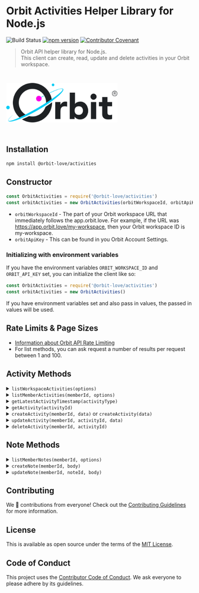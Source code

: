 # Orbit Activities Helper Library for Node.js

![Build Status](https://github.com/orbit-love/js-orbit-activities/workflows/CI/badge.svg)
[![npm version](https://badge.fury.io/js/%40orbit-love%2Factivities.svg)](https://badge.fury.io/js/%40orbit-love%2Factivities)
[![Contributor Covenant](https://img.shields.io/badge/Contributor%20Covenant-2.0-4baaaa.svg)](.github/CODE_OF_CONDUCT.md)

> Orbit API helper library for Node.js. <br>This client can create, read, update and delete activities in your Orbit workspace.

<img src=".github/logo.png" alt="Orbit" style="max-width: 300px; margin: 2em 0;">

## Installation

```
npm install @orbit-love/activities
```

## Constructor

```js
const OrbitActivities = require('@orbit-love/activities')
const orbitActivities = new OrbitActivities(orbitWorkspaceId, orbitApiKey)
```

* `orbitWorkspaceId` - The part of your Orbit workspace URL that immediately follows the app.orbit.love. For example, if the URL was https://app.orbit.love/my-workspace, then your Orbit workspace ID is my-workspace.
* `orbitApiKey` - This can be found in you Orbit Account Settings.

### Initializing with environment variables

If you have the environment variables `ORBIT_WORKSPACE_ID` and `ORBIT_API_KEY` set, you can initialize the client like so:

```js
const OrbitActivities = require('@orbit-love/activities')
const orbitActivities = new OrbitActivities()
```

If you have environment variables set and also pass in values, the passed in values will be used.

## Rate Limits & Page Sizes

- [Information about Orbit API Rate Limiting](https://docs.orbit.love/reference#rate-limiting)
- For list methods, you can ask request a number of results per request between 1 and 100.

## Activity Methods

<details>
<summary><code>listWorkspaceActivities(options)</code></summary>

```js
const options = {
    page: 1,
    items: 50,
    company: 'ACME Corp'
}

orbitActivities.listWorkspaceActivities(options).then(data => {
    console.log(data)
}).catch(error => {
    console.error(error)
})
```

`options` is not a required parameter, but can be any query parameter shown in our API reference.

[__List activities for a workspace__ API reference.](https://docs.orbit.love/reference#get_-workspace-id-activities)
</details>

<details>
<summary><code>listMemberActivities(memberId, options)</code></summary>

```js
const memberId = 'janesmith04'

const options = {
    page: 1,
    items: 50
}

orbitActivities.listMemberActivities(memberId, options).then(data => {
    console.log(data)
}).catch(error => {
    console.error(error)
})
```

`options` is not a required parameter, but can be any query parameter shown in our API reference.

[__List activities for a member__ API reference.](https://docs.orbit.love/reference#get_-workspace-id-members-member-id-activities)
</details>

<details>
<summary><code>getLatestActivityTimestamp(activityType)</code></summary>

```js
const activityType = 'issued:opened'

orbitActivities.getLatestActivityTimestamp(activityType).then(data => {
    console.log(data)
}).catch(error => {
    console.error(error)
})
```

Will return the timestamp of the latest activity with the provided type, or null if there are none.
</details>

<details>
<summary><code>getActivity(activityId)</code></summary>

```js
const activityId = '1234536'

orbitActivities.getActivity(activityId).then(data => {
    console.log(data)
}).catch(error => {
    console.error(error)
})
```

[__Get an activity in the workspace__ API reference.](https://docs.orbit.love/reference#get_-workspace-id-activities-id)
</details>

<details>
<summary><code>createActivity(memberId, data)</code> or <code>createActivity(data)</code></summary>

If you know the `memberId` for the member you want to add the activity to:

```js
const memberId = 'janesmith04'

const data = {
    activity_type: 'starfleet:signup',
    title: "New Planet Signed Up for Starfleet",
    description: "Klingon has joined Starfleet via Twitter",
    member: {
        tshirt: 'XL',
        twitter: 'qunnoq'
    }
}

orbitActivities.createActivity(memberId, data).then(data => {
    console.log(data)
}).catch(error => {
    console.error(error)
})
```

`data` should match the body params as shown in the [__Create a post activity for a member__ API reference.](https://docs.orbit.love/reference#post_-workspace-id-members-member-id-activities)

If you know one or more identities of the member (github, email, twitter, etc.) but not their Orbit ID:

```js

const data = {
    activity_type: 'starfleet:signup',
    title: "New Planet Signed Up for Starfleet",
    description: "Klingon has joined Starfleet via Twitter",
    member: {
        tshirt: 'XL',
        twitter: 'qunnoq'
    }
}

orbitActivities.createActivity(data).then(data => {
    console.log(data)
}).catch(error => {
    console.error(error)
})
```

`data` should match the body params as shown in the [__Create an activity for a new or existing member__ API reference.](https://docs.orbit.love/reference#post_-workspace-id-activities)


</details>

<details>
<summary><code>updateActivity(memberId, activityId, data)</code></summary>

```js
const memberId = 'janesmith04'
const activityId = '1234356'
const data: {
    description: 'New description'
}

orbitActivities.updateActivity(memberId, activityId, data).then(data => {
    console.log(data)
}).catch(error => {
    console.error(error)
})
```

`data` should match the body params as shown in the [__Update a custom activity for a member__ API reference.](https://docs.orbit.love/reference#put_-workspace-id-members-member-id-activities-id)
</details>

<details>
<summary><code>deleteActivity(memberId, activityId)</code></summary>

```js
const memberId = 'janesmith04'
const activityId = '1234356'

orbitActivities.deleteActivity(memberId, activityId).then(data => {
    console.log(data)
}).catch(error => {
    console.error(error)
})
```

[__Delete a post activity__ API reference.](https://docs.orbit.love/reference#delete_-workspace-id-members-member-id-activities-id)
</details>


## Note Methods

<details>
<summary><code>listMemberNotes(memberId, options)</code></summary>

```js
const memberId = 'janesmith04'
const options = {
    page: 1
}

orbitActivities.listMemberNotes(memberId, options).then(data => {
    console.log(data)
}).catch(error => {
    console.error(error)
})
```

`options` is not a required parameter, but can be any query parameter shown in our API reference.

[__Get the member's notes__ API reference.](https://docs.orbit.love/reference#get_-workspace-id-members-member-id-notes)
</details>

<details>
<summary><code>createNote(memberId, body)</code></summary>

```js
const memberId = 'janesmith04'
const body = 'Had a really excellent interview with Jane today.'

orbitActivities.createNote(memberId, body).then(data => {
    console.log(data)
}).catch(error => {
    console.error(error)
})
```

[__Create a note__ API reference.](https://docs.orbit.love/reference#post_-workspace-id-members-member-id-notes)
</details>

<details>
<summary><code>updateNote(memberId, noteId, body)</code></summary>

```js
const memberId = 'janesmith04'
const noteId = '12345'
const body = 'Had a really excellent interview with Jane today. Here is some more info.'

orbitActivities.updateNote(memberId, noteId, body).then(data => {
    console.log(data)
}).catch(error => {
    console.error(error)
})
```

[__Update a note__ API reference.](https://docs.orbit.love/reference#put_-workspace-id-members-member-id-notes-id)
</details>

## Contributing

We 💜 contributions from everyone! Check out the [Contributing Guidelines](.github.CONTRIBUTING.md) for more information.

## License

This is available as open source under the terms of the [MIT License](LICENSE).

## Code of Conduct

This project uses the [Contributor Code of Conduct](.github/CODE_OF_CONDUCT.md). We ask everyone to please adhere by its guidelines.
